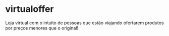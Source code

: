 # virtualoffer
Loja virtual com o intuito de pessoas que estão viajando ofertarem produtos por preços menores que o original!
